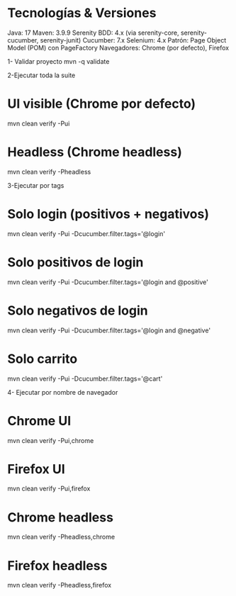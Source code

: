# Tecnologías & Versiones

Java: 17
Maven: 3.9.9
Serenity BDD: 4.x (via serenity-core, serenity-cucumber, serenity-junit)
Cucumber: 7.x
Selenium: 4.x
Patrón: Page Object Model (POM) con PageFactory
Navegadores: Chrome (por defecto), Firefox

1- Validar proyecto
mvn -q validate

2-Ejecutar toda la suite

# UI visible (Chrome por defecto)
mvn clean verify -Pui

# Headless (Chrome headless)
mvn clean verify -Pheadless

3-Ejecutar por tags

# Solo login (positivos + negativos)
mvn clean verify -Pui -Dcucumber.filter.tags='@login'

# Solo positivos de login
mvn clean verify -Pui -Dcucumber.filter.tags='@login and @positive'

# Solo negativos de login
mvn clean verify -Pui -Dcucumber.filter.tags='@login and @negative'

# Solo carrito
mvn clean verify -Pui -Dcucumber.filter.tags='@cart'


4- Ejecutar por nombre de navegador

# Chrome UI
mvn clean verify -Pui,chrome

# Firefox UI
mvn clean verify -Pui,firefox

# Chrome headless
mvn clean verify -Pheadless,chrome

# Firefox headless
mvn clean verify -Pheadless,firefox







